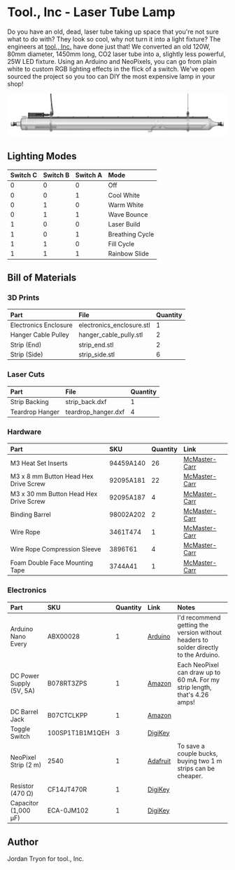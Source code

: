 # Tool., Inc - Laser Tube Lamp
Do you have an old, dead, laser tube taking up space that you're not sure what to do with? They look so cool, why not turn it into a light fixture? The engineers at [tool., Inc.](https://toolinc.com/) have done just that! We converted an old 120W, 80mm diameter, 1450mm long, CO2 laser tube into a, slightly less powerful, 25W LED fixture. Using an Arduino and NeoPixels, you can go from plain white to custom RGB lighting effects in the flick of a switch. We've open sourced the project so you too can DIY the most expensive lamp in your shop!

![Banner](./Renders/Banner.png)

## Lighting Modes
|Switch C|Switch B|Switch A|Mode|
|:---|:---|:---|:---|
|0|0|0|Off|
|0|0|1|Cool White|
|0|1|0|Warm White|
|0|1|1|Wave Bounce|
|1|0|0|Laser Build|
|1|0|1|Breathing Cycle|
|1|1|0|Fill Cycle|
|1|1|1|Rainbow Slide|

## Bill of Materials

### 3D Prints

|Part|File|Quantity|
|:---|:---|:---|
|Electronics Enclosure|electronics_enclosure.stl|1|
|Hanger Cable Pulley|hanger_cable_pully.stl|2|
|Strip (End)|strip_end.stl|2|
|Strip (Side)|strip_side.stl|6|

### Laser Cuts

|Part|File|Quantity|
|:---|:---|:---|
|Strip Backing|strip_back.dxf|1|
|Teardrop Hanger|teardrop_hanger.dxf|4|

### Hardware

|Part|SKU|Quantity|Link|
|:---|:---|:---|:---|
|M3 Heat Set Inserts|94459A140|26|[McMaster-Carr](https://www.mcmaster.com/94459A140/)|
|M3 x 8 mm Button Head Hex Drive Screw|92095A181|22|[McMaster-Carr](https://www.mcmaster.com/92095A181/)|
|M3 x 30 mm Button Head Hex Drive Screw|92095A187|4|[McMaster-Carr](https://www.mcmaster.com/92095A187/)|
|Binding Barrel|98002A202|2|[McMaster-Carr](https://www.mcmaster.com/98002A202/)|
|Wire Rope|3461T474|1|[McMaster-Carr](https://www.mcmaster.com/3461T474/)|
|Wire Rope Compression Sleeve|3896T61|4|[McMaster-Carr](https://www.mcmaster.com/3896T61/)|
|Foam Double Face Mounting Tape|3744A41|1|[McMaster-Carr](https://www.mcmaster.com/3744A41/)|

### Electronics

|Part|SKU|Quantity|Link|Notes|
|:---|:---|:---|:---|:---|
|Arduino Nano Every|ABX00028|1|[Arduino](https://store.arduino.cc/products/arduino-nano-every)|I'd recommend getting the version without headers to solder directly to the Arduino.|
|DC Power Supply (5V, 5A)|B078RT3ZPS|1|[Amazon](https://a.co/d/07ThTM0f)|Each NeoPixel can draw up to 60 mA. For my strip length, that's 4.26 amps!|
|DC Barrel Jack|B07CTCLKPP|1|[Amazon](https://a.co/d/05rNLqdA)||
|Toggle Switch|100SP1T1B1M1QEH|3|[DigiKey](https://www.digikey.com/en/products/detail/e-switch/100SP1T1B1M1QEH/378819)||
|NeoPixel Strip (2 m)|2540|1|[Adafruit](https://www.adafruit.com/product/2540)|To save a couple bucks, buying two 1 m strips can be cheaper.|
|Resistor (470 Ω)|CF14JT470R|1|[DigiKey](https://www.digikey.com/en/products/detail/stackpole-electronics-inc/CF14JT470R/1741440)||
|Capacitor (1,000 μF)|ECA-0JM102|1|[DigiKey](https://www.digikey.com/en/products/detail/panasonic-electronic-components/ECA-0JM102/244974)||

## Author
Jordan Tryon for tool., Inc.
